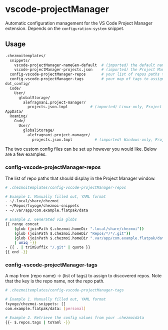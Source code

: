 # vscode-projectManager

Automatic configuration management for the VS Code Project Manager extension. Depends on the `configuration-system` snippet.

## Usage

```sh
.chezmoitemplates/
  snippets/
    vscode-projectManager-nameGen-default  # (imported) the default name generator function (in the future there might be a way to override this)
    vscode-projectManager-projects.json    # (imported) the Project Manager settings file
  config-vscode-projectManager-repos       # your list of repos paths to display in the Project Manager window
  config-vscode-projectManager-tags        # your map of tags to assign to repos
dot_config/
  Code/
    User/
      globalStorage/
        alefragnani.project-manager/
          projects.json.tmpl          # (imported) Linux-only, Project Manager settings file
AppData/
  Roaming/
    Code/
      User/
        globalStorage/
          alefragnani.project-manager/
            projects.json.tmpl          # (imported) Windows-only, Project Manager settings file
```

The two custom config files can be set up however you would like. Below are a few examples.

### config-vscode-projectManager-repos

The list of repo paths that should display in the Project Manager window.

```sh
# .chezmoitemplates/config-vscode-projectManager-repos

# Example 1. Manually filled out, YAML format
- ~/.local/share/chezmoi
- ~/Repos/fxyoge/chezmoi-snippets
- ~/.var/app/com.example.flatpak/data

# Example 2. Generated via globs
{{ range concat
    (glob (joinPath $.chezmoi.homeDir ".local/share/chezmoi"))
    (glob (joinPath $.chezmoi.homeDir "Repos/*/*/.git"))
    (glob (joinPath $.chezmoi.homeDir ".var/app/com.example.flatpak/data/.git"))
    | uniq -}}
- {{ . | trimSuffix "/.git" | quote }}
{{ end -}}
```

### config-vscode-projectManager-tags

A map from (repo name) -> (list of tags) to assign to discovered repos. Note that the key is the repo name, not the repo path.

```sh
# .chezmoitemplates/config-vscode-projectManager-tags

# Example 1. Manually filled out, YAML format
fxyoge/chezmoi-snippets: []
com.example.flatpak/data: [personal]

# Example 2. Retrieve the config values from your .chezmoidata
{{- $.repos.tags | toYaml -}}
```
